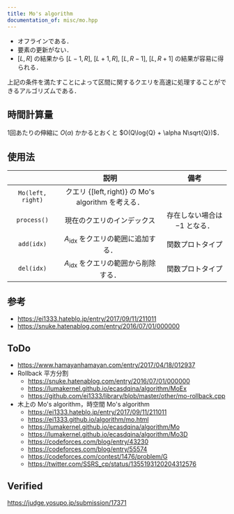 ```yaml
---
title: Mo's algorithm
documentation_of: misc/mo.hpp
---
```


- オフラインである．
- 要素の更新がない．
- $[L, R]$ の結果から $[L - 1, R],\ [L + 1, R],\ [L, R - 1],\ [L, R + 1]$ の結果が容易に得られる．

上記の条件を満たすことによって区間に関するクエリを高速に処理することができるアルゴリズムである．


## 時間計算量

$1$回あたりの伸縮に $O(\alpha)$ かかるとおくと $O(Q\log{Q} + \alpha N\sqrt{Q})$．


## 使用法

||説明|備考|
|:--:|:--:|:--:|
|`Mo(left, right)`|クエリ $\lbrace [\mathrm{left}, \mathrm{right}) \rbrace$ の Mo's algorithm を考える．||
|`process()`|現在のクエリのインデックス|存在しない場合は $-1$ となる．|
|`add(idx)`|$A_{\mathrm{idx}}$ をクエリの範囲に追加する．|関数プロトタイプ|
|`del(idx)`|$A_{\mathrm{idx}}$ をクエリの範囲から削除する．|関数プロトタイプ|


## 参考

- https://ei1333.hateblo.jp/entry/2017/09/11/211011
- https://snuke.hatenablog.com/entry/2016/07/01/000000


## ToDo

- https://www.hamayanhamayan.com/entry/2017/04/18/012937
- Rollback 平方分割
  - https://snuke.hatenablog.com/entry/2016/07/01/000000
  - https://lumakernel.github.io/ecasdqina/algorithm/MoEx
  - https://github.com/ei1333/library/blob/master/other/mo-rollback.cpp
- 木上の Mo's algorithm，時空間 Mo's algorithm
  - https://ei1333.hateblo.jp/entry/2017/09/11/211011
  - https://ei1333.github.io/algorithm/mo.html
  - https://lumakernel.github.io/ecasdqina/algorithm/Mo
  - https://lumakernel.github.io/ecasdqina/algorithm/Mo3D
  - https://codeforces.com/blog/entry/43230
  - https://codeforces.com/blog/entry/55574
  - https://codeforces.com/contest/1476/problem/G
  - https://twitter.com/SSRS_cp/status/1355193120204312576


## Verified

https://judge.yosupo.jp/submission/17371
